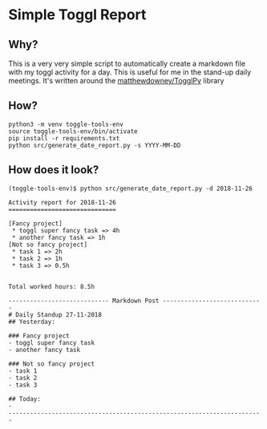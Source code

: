 # Simple Toggl Report

## Why?

This is a very very simple script to automatically create a markdown file with my toggl activity for a day. This is useful for me in the stand-up daily meetings. It's written around the [matthewdowney/TogglPy](https://github.com/matthewdowney/TogglPy) library

## How?

```
python3 -m venv toggle-tools-env
source toggle-tools-env/bin/activate
pip install -r requirements.txt
python src/generate_date_report.py -s YYYY-MM-DD
```

## How does it look?

```
(toggle-tools-env)$ python src/generate_date_report.py -d 2018-11-26

Activity report for 2018-11-26
==============================

[Fancy project]
 * toggl super fancy task => 4h
 * another fancy task => 1h
[Not so fancy project]
 * task 1 => 2h
 * task 2 => 1h
 * task 3 => 0.5h


Total worked hours: 8.5h

---------------------------- Markdown Post ----------------------------
# Daily Standup 27-11-2018
## Yesterday:

### Fancy project
- toggl super fancy task
- another fancy task

### Not so fancy project
- task 1
- task 2
- task 3

## Today:
- 
-----------------------------------------------------------------------

